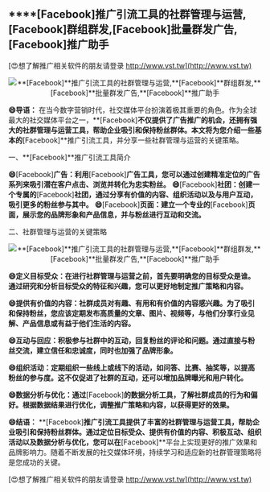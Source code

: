 ## ****[Facebook]**推广引流工具的社群管理与运营,**[Facebook]**群组群发,**[Facebook]**批量群发广告,**[Facebook]**推广助手**

[😍想了解推广相关软件的朋友请登录 http://www.vst.tw](http://www.vst.tw)

 <center><img src="https://vst.tw/MP4/tuiguang/png/1.png" alt="**[Facebook]**推广引流工具的社群管理与运营,**[Facebook]**群组群发,**[Facebook]**批量群发广告,**[Facebook]**推广助手"></center>

**😄导语：**
在当今数字营销时代，社交媒体平台扮演着极其重要的角色。作为全球最大的社交媒体平台之一，**[Facebook]**不仅提供了广告推广的机会，还拥有强大的社群管理与运营工具，帮助企业吸引和保持粉丝群体。本文将为您介绍一些基本的**[Facebook]**推广引流工具，并分享一些社群管理与运营的关键策略。

一、**[Facebook]**推广引流工具简介

**😄**[Facebook]**广告：利用**[Facebook]**广告工具，您可以通过创建精准定位的广告系列来吸引潜在客户点击、浏览并转化为忠实粉丝。**
**😄**[Facebook]**社团：创建一个专属的**[Facebook]**社团，通过分享有价值的内容、组织活动以及与用户互动，吸引更多的粉丝参与其中。**
**😄**[Facebook]**页面：建立一个专业的**[Facebook]**页面，展示您的品牌形象和产品信息，并与粉丝进行互动和交流。**

二、社群管理与运营的关键策略

 <center><img src="https://vst.tw/MP4/tuiguang/png/4.png" alt="**[Facebook]**推广引流工具的社群管理与运营,**[Facebook]**群组群发,**[Facebook]**批量群发广告,**[Facebook]**推广助手"></center>

**😄定义目标受众：在进行社群管理与运营之前，首先要明确您的目标受众是谁。通过研究和分析目标受众的特征和兴趣，您可以更好地制定推广策略和内容。**

**😄提供有价值的内容：社群成员对有趣、有用和有价值的内容感兴趣。为了吸引和保持粉丝，您应该定期发布高质量的文章、图片、视频等，与他们分享行业见解、产品信息或有益于他们生活的内容。**

**😄互动与回应：积极参与社群中的互动，回复粉丝的评论和问题。通过直接与粉丝交流，建立信任和忠诚度，同时也加强了品牌形象。**

**😄组织活动：定期组织一些线上或线下的活动，如问答、比赛、抽奖等，以提高粉丝的参与度。这不仅促进了社群的互动，还可以增加品牌曝光和用户转化。**

**😄数据分析与优化：通过**[Facebook]**的数据分析工具，了解社群成员的行为和偏好。根据数据结果进行优化，调整推广策略和内容，以获得更好的效果。**

**😄结语：**
**[Facebook]**推广引流工具提供了丰富的社群管理与运营工具，帮助企业吸引和保持粉丝群体。通过定位目标受众、提供有价值的内容、积极互动、组织活动以及数据分析与优化，您可以在**[Facebook]**平台上实现更好的推广效果和品牌影响力。随着不断发展的社交媒体环境，持续学习和适应新的社群管理策略将是您成功的关键。

[😍想了解推广相关软件的朋友请登录 http://www.vst.tw](http://www.vst.tw)



